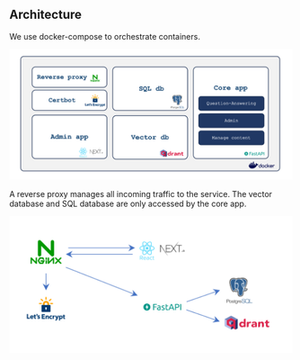## Architecture

We use docker-compose to orchestrate containers.

<p align="center">
  <img src="/images/architecture-docker.png" alt="Architecture"/>
</p>

A reverse proxy manages all incoming traffic to the service. The vector database and SQL database are only accessed by the core app.

<p align="center">
  <img src="/images/architecture-traffic.png" alt="Flow"/>
</p>
